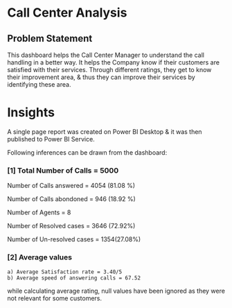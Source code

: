 # Call Center Analysis

## Problem Statement

This dashboard helps the Call Center Manager to  understand the call handling in a better way. It helps the Company know if their customers are satisfied with their services. Through different ratings, they get to know their improvement area, & thus they can improve their services by identifying these area. 

# Insights

A single page report was created on Power BI Desktop & it was then published to Power BI Service.

Following inferences can be drawn from the dashboard:

### [1] Total Number of Calls = 5000

   Number of Calls answered = 4054 (81.08 %)

   Number of Calls abondoned = 946 (18.92 %)

   Number of Agents = 8

   Number of Resolved cases = 3646 (72.92%)

   Number of Un-resolved cases = 1354(27.08%)

### [2] Average values

    a) Average Satisfaction rate = 3.40/5
    b) Average speed of answering calls = 67.52
    
  while calculating average rating, null values have been ignored as they were not relevant for some customers. 
